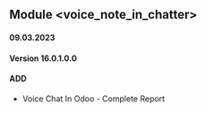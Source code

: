## Module <voice_note_in_chatter>

#### 09.03.2023
#### Version 16.0.1.0.0
#### ADD

- Voice Chat In Odoo - Complete Report
